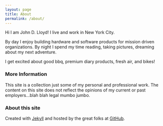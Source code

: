 ```yaml
---
layout: page
title: About
permalink: /about/
---
```


Hi I am John D. Lloyd! I live and work in New York City.

By day I enjoy building hardware and software products for mission driven organizations. By night I spend my time reading, taking pictures, dreaming about my next adventure.

I get excited about good bbq, premium diary products, fresh air, and bikes!

### More Information

This site is a collection just some of my personal and professional work. The content on this site does not reflect the opinions of my current or past employers...blah blah legal mumbo jumbo.

### About this site

Created with [Jekyll](https://jekyllrb.com) and hosted by the great folks at [GitHub](https://pages.github.com).
